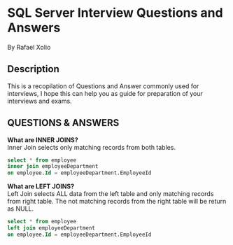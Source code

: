 # SQL Server Interview Questions and Answers
By Rafael Xolio


## Description
This is a recopilation of Questions and Answer commonly used for interviews, I hope this can help you as guide for preparation of your interviews and exams.


## QUESTIONS & ANSWERS


**What are INNER JOINS?** \
Inner Join selects only matching records from both tables.

```sql
select * from employee
inner join employeeDepartment
on employee.Id = employeeDepartment.EmployeeId
```

**What are LEFT JOINS?** \
Left Join selects ALL data from the left table and only matching records from right table. The not matching records from the right table will be return as NULL.

```sql
select * from employee
left join employeeDepartment
on employee.Id = employeeDepartment.EmployeeId
```
